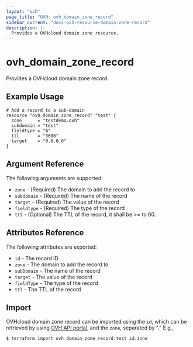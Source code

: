 ```yaml
---
layout: "ovh"
page_title: "OVH: ovh_domain_zone_record"
sidebar_current: "docs-ovh-resource-domain-zone-record"
description: |-
  Provides a OVHcloud domain zone resource.
---
```


# ovh_domain_zone_record

Provides a OVHcloud domain zone record.

## Example Usage

```hcl
# Add a record to a sub-domain
resource "ovh_domain_zone_record" "test" {
  zone      = "testdemo.ovh"
  subdomain = "test"
  fieldtype = "A"
  ttl       = "3600"
  target    = "0.0.0.0"
}
```

## Argument Reference

The following arguments are supported:

* `zone` - (Required) The domain to add the record to
* `subdomain` - (Required) The name of the record
* `target` - (Required) The value of the record
* `fieldtype` - (Required) The type of the record
* `ttl` - (Optional) The TTL of the record, it shall be >= to 60.


## Attributes Reference

The following attributes are exported:

* `id` - The record ID
* `zone` - The domain to add the record to
* `subDomain` - The name of the record
* `target` - The value of the record
* `fieldType` - The type of the record
* `ttl` - The TTL of the record

## Import
OVHcloud domain zone record can be imported using the `id`, which can be retrieved by using [OVH API portal](https://api.ovh.com/console/#/domain/zone/%7BzoneName%7D/record~GET), and the `zone`, separated by "." E.g.,


```bash
$ terraform import ovh_domain_zone_record.test id.zone
```
